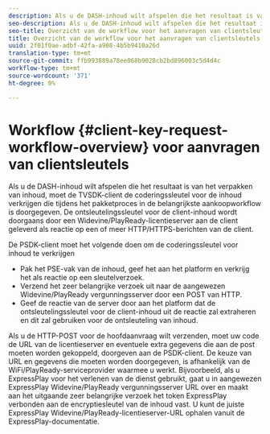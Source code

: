 ```yaml
---
description: Als u de DASH-inhoud wilt afspelen die het resultaat is van het verpakken van inhoud, moet de TVSDK-client de coderingssleutel voor de inhoud verkrijgen die tijdens het pakketproces in de belangrijkste aankoopworkflow is doorgegeven. De ontsleutelingssleutel voor de client-inhoud wordt doorgaans door een Widevine/PlayReady-licentieserver aan de client geleverd als reactie op een of meer HTTP/HTTPS-berichten van de client.
seo-description: Als u de DASH-inhoud wilt afspelen die het resultaat is van het verpakken van inhoud, moet de TVSDK-client de coderingssleutel voor de inhoud verkrijgen die tijdens het pakketproces in de belangrijkste aankoopworkflow is doorgegeven. De ontsleutelingssleutel voor de client-inhoud wordt doorgaans door een Widevine/PlayReady-licentieserver aan de client geleverd als reactie op een of meer HTTP/HTTPS-berichten van de client.
seo-title: Overzicht van de workflow voor het aanvragen van clientsleutels
title: Overzicht van de workflow voor het aanvragen van clientsleutels
uuid: 2f01f0ae-adbf-42fa-a908-4b5b9410a26d
translation-type: tm+mt
source-git-commit: ffb993889a78ee068b9028cb2bd896003c5d4d4c
workflow-type: tm+mt
source-wordcount: '371'
ht-degree: 0%

---
```



# Workflow {#client-key-request-workflow-overview} voor aanvragen van clientsleutels

Als u de DASH-inhoud wilt afspelen die het resultaat is van het verpakken van inhoud, moet de TVSDK-client de coderingssleutel voor de inhoud verkrijgen die tijdens het pakketproces in de belangrijkste aankoopworkflow is doorgegeven. De ontsleutelingssleutel voor de client-inhoud wordt doorgaans door een Widevine/PlayReady-licentieserver aan de client geleverd als reactie op een of meer HTTP/HTTPS-berichten van de client.

De PSDK-client moet het volgende doen om de coderingssleutel voor inhoud te verkrijgen

* Pak het PSE-vak van de inhoud, geef het aan het platform en verkrijg het als reactie op een sleutelverzoek.
* Verzend het zeer belangrijke verzoek uit naar de aangewezen Widevine/PlayReady vergunningsserver door een POST van HTTP.
* Geef de reactie van de server door aan het platform dat de ontsleutelingssleutel voor de client-inhoud uit de reactie zal extraheren en dit zal gebruiken voor de ontsleuteling van inhoud.

Als u de HTTP-POST voor de hoofdaanvraag wilt verzenden, moet uw code de URL van de licentieserver en eventuele extra gegevens die aan de post moeten worden gekoppeld, doorgeven aan de PSDK-client. De keuze van URL en gegevens die moeten worden doorgegeven, is afhankelijk van de WiFi/PlayReady-serviceprovider waarmee u werkt. Bijvoorbeeld, als u ExpressPlay voor het verlenen van de dienst gebruikt, gaat u in aangewezen ExpressPlay Widevine/PlayReady vergunningsserver URL over en maakt aan het uitgaande zeer belangrijke verzoek het token ExpressPlay verbonden aan de encryptiesleutel van de inhoud vast. U kunt de juiste ExpressPlay Widevine/PlayReady-licentieserver-URL ophalen vanuit de ExpressPlay-documentatie.